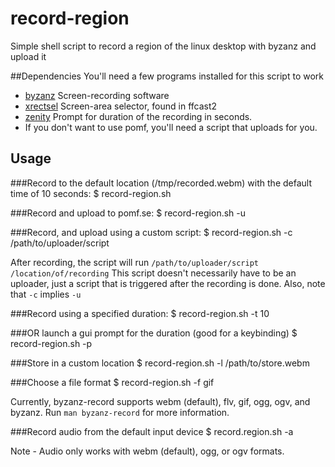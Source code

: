 # record-region
Simple shell script to record a region of the linux desktop with byzanz and upload it

##Dependencies
You'll need a few programs installed for this script to work
* [byzanz](https://github.com/GNOME/byzanz) Screen-recording software
* [xrectsel](https://github.com/lolilolicon/xrectsel) Screen-area selector, found in ffcast2
* [zenity](https://github.com/GNOME/zenity) Prompt for duration of the recording in seconds.
* If you don't want to use pomf, you'll need a script that uploads for you.

## Usage

###Record to the default location (/tmp/recorded.webm) with the default time of 10 seconds:
    $ record-region.sh

###Record and upload to pomf.se:
    $ record-region.sh -u

###Record, and upload using a custom script:
    $ record-region.sh -c /path/to/uploader/script

After recording, the script will run `/path/to/uploader/script /location/of/recording`
This script doesn't necessarily have to be an uploader, just a script that is triggered after the recording is done.
Also, note that `-c` implies `-u`

###Record using a specified duration:
    $ record-region.sh -t 10

###OR launch a gui prompt for the duration (good for a keybinding)
    $ record-region.sh -p

###Store in a custom location
    $ record-region.sh -l /path/to/store.webm

###Choose a file format
    $ record-region.sh -f gif

Currently, byzanz-record supports webm (default), flv, gif, ogg, ogv, and byzanz.
Run `man byzanz-record` for more information.

###Record audio from the default input device
    $ record.region.sh -a

Note - Audio only works with webm (default), ogg, or ogv formats.